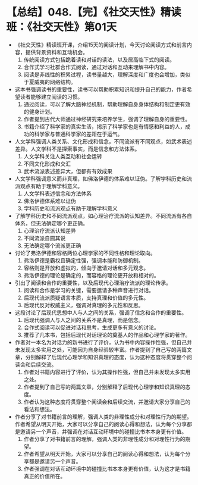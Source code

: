 # 【总结】048.【完】《社交天性》精读班：《社交天性》第01天

-   《社交天性》精读班开课，介绍15天的阅读计划，今天讨论阅读方式和前言内容，提供背景资料和互动机会。
    1.  传统阅读方式包括跪着读和对话的读法，以及居高临下式的阅读。
    2.  合作式学习社群合作式阅读，通过对话和互动来理解书中内容。
    3.  阅读是非线性的积累过程，读书量越大，理解深度和广度也会增加，类似于夏威夷的网络结构。
-   这本书强调读书的重要性，读书可以帮助积累知识和提升自己的能力，作者希望读者能够建立阅读的习惯。
    1.  通过阅读，可以了解大脑神经机制，帮助理解自身身体结构和制定更有效的健身计划。
    2.  作者提到古代大师通过神经研究来培养学生，强调了理解自身的重要性。
    3.  书籍介绍了科学家的真实生活，揭示了科学家也是有情感和利益的人，成功的科学家与普通科学家的差距在于运气。
-   人文学科强调人类关系、文化形成和信念，不同流派有不同观点，如武术表述差异。人文学科不是探索事实，而是信念和方法体系。
    1.  人文学科关注人类互动和社会运转
    2.  不同文化形成和交汇
    3.  武术流派表述差异大，但都有有效成果
-   人文学科强调意义而非真理，如佛洛伊德的体系难以证伪。了解学科历史和流派观点有助于理解学科意义。
    1.  人文学科表述信念和方法体系
    2.  佛洛伊德体系难以证伪
    3.  学科历史和流派观点有助于理解学科意义
-   了解学科历史和不同流派观点，如心理治疗流派的认知差异。不同流派有各自体系，但无法确定哪个更正确。
    1.  心理治疗流派认知差异
    2.  不同流派自圆其说
    3.  无法确定哪个流派更正确
-   讨论了弗洛伊德和容格两位心理学家的不同性格和理论取向。
    1.  弗洛伊德是霸权且确定性强，强调本能和防御机制。
    2.  容格则是开放和虚拟的，倾向于邀请对话和多元观念。
    3.  弗洛伊德的理论是确定的，而容格的理论更开放和相对的。
-   引出了阅读和合作的重要性，以及后现代心理治疗流派的理论传承。
    1.  阅读和合作是学习的关键，需要邀请多种声音进行对话。
    2.  后现代流派质疑语言本质，支持真理和价值的多元性。
    3.  后现代反对权威主义，强调对真理的多元性和反思。
-   这段讨论了后现代思想中人与人之间的关系，强调了信念和合作的重要性。
    1.  后现代强调人与人之间的关系不是真理，而是信念。
    2.  合作式阅读可以促进对话和思考，生成更多有意义的讨论。
    3.  推荐了几本书，包括后现代对话理论的奠基人的作品和心理学家的著作。
-   作者对一本名为对话力的新书进行了评价，认为书中内容操作性强，但自己并未发现太多实用之处，可能因为自身经验较丰富。作者提到了自己写的两篇文章，分别解释了后现代心理学和知识真理的态度，认为这种态度将贯穿整个阅读会和后续交流。
    1.  作者对书籍内容进行了评价，认为其操作性强，但自己并未发现太多实用之处。
    2.  作者提到了自己写的两篇文章，分别解释了后现代心理学和知识真理的态度。
    3.  作者认为这种态度将贯穿整个阅读会和后续交流，并邀请大家分享自己的看法和想法。
-   作者分享了对书籍前言的理解，强调人类的非理性成分和对理性行为的期望。作者希望从明天开始，大家可以分享自己的阅读心得和想法，认为每个分享都是邀请另一个声音，并强调在对话互动环境中的碰撞比书本本身更有价值。
    1.  作者分享了对书籍前言的理解，强调人类的非理性成分和对理性行为的期望。
    2.  作者希望从明天开始，大家可以分享自己的阅读心得和想法，认为每个分享都是邀请另一个声音。
    3.  作者强调在对话互动环境中的碰撞比书本本身更有价值，认为这才是书籍真正的价值所在。